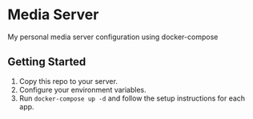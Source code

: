 # Media Server
My personal media server configuration using docker-compose

## Getting Started
1. Copy this repo to your server.
2. Configure your environment variables.
3. Run `docker-compose up -d` and follow the setup instructions for each app.
